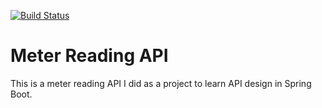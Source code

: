 [![Build Status](https://travis-ci.com/JamesCollerton/MeterReading_Spring_Boot.svg?branch=master)](https://travis-ci.com/JamesCollerton/MeterReading_Spring_Boot)

# Meter Reading API #

This is a meter reading API I did as a project to learn API design in Spring Boot.
